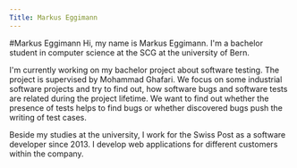 ```yaml
---
Title: Markus Eggimann
---
```

#Markus Eggimann
Hi, my name is Markus Eggimann. I'm a bachelor student in computer science at the SCG at the university of Bern.

I'm currently working on my bachelor project about software testing. The project is supervised by Mohammad Ghafari. We focus on some industrial software projects and try to find out, how software bugs and software tests are related during the project lifetime. We want to find out whether the presence of tests helps to find bugs or whether discovered bugs push the writing of test cases.

Beside my studies at the university, I work for the Swiss Post as a software developer since 2013. I develop web applications for different customers within the company.
